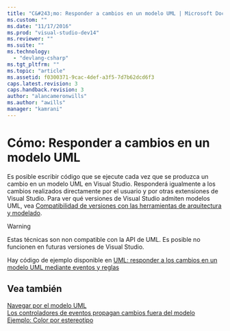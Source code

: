 ```yaml
---
title: "C&#243;mo: Responder a cambios en un modelo UML | Microsoft Docs"
ms.custom: ""
ms.date: "11/17/2016"
ms.prod: "visual-studio-dev14"
ms.reviewer: ""
ms.suite: ""
ms.technology: 
  - "devlang-csharp"
ms.tgt_pltfrm: ""
ms.topic: "article"
ms.assetid: f0300371-9cac-4def-a3f5-7d7b62dcd6f3
caps.latest.revision: 3
caps.handback.revision: 3
author: "alancameronwills"
ms.author: "awills"
manager: "kamrani"
---
```

# C&#243;mo: Responder a cambios en un modelo UML
Es posible escribir código que se ejecute cada vez que se produzca un cambio en un modelo UML en Visual Studio.  Responderá igualmente a los cambios realizados directamente por el usuario y por otras extensiones de Visual Studio.  Para ver qué versiones de Visual Studio admiten modelos UML, vea [Compatibilidad de versiones con las herramientas de arquitectura y modelado](../Topic/What's%20new%20for%20design%20in%20Visual%20Studio.md#VersionSupport).  
  
> [!WARNING]
>  Estas técnicas son non compatible con la API de UML.  Es posible no funcionen en futuras versiones de Visual Studio.  
  
 Hay código de ejemplo disponible en [UML: responder a los cambios en un modelo UML mediante eventos y reglas](http://code.msdn.microsoft.com/UML-Responding-to-changes-c024cd4b)  
  
## Vea también  
 [Navegar por el modelo UML](../Topic/Navigate%20the%20UML%20model.md)   
 [Los controladores de eventos propagan cambios fuera del modelo](../Topic/Event%20Handlers%20Propagate%20Changes%20Outside%20the%20Model.md)   
 [Ejemplo: Color por estereotipo](http://go.microsoft.com/fwlink/?LinkId=213841)
